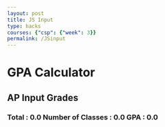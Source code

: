 ```yaml
---
layout: post
title: JS Input
type: hacks
courses: {"csp": {"week": 3}}
permalink: /JSinput
---
```

<!-- Heading -->
<h1>GPA Calculator</h1>
<h2>AP Input Grades</h2>
<!-- Totals -->
<h3>
    Total : <span id="total">0.0</span>
    Number of Classes : <span id="count">0.0</span>
    GPA : <span id="average">0.0</span>
</h3>
<!-- Rows -->
<div id="scores">
    <!-- javascript generated inputs -->
</div>

<script>
// Creates a new input box
function newInputLine(index) {


    // Add a label for each score element
    var title = document.createElement('label');
    title.htmlFor = index;
    title.innerHTML = (index + 1) + ". ";    
    document.getElementById("scores").appendChild(title); // add to HTML


    var option_text = ["---","A","B","C","D","F"]
    var option_value = ["",5,4,3,2,1]
    var score = document.createElement("select"); //dropdownmenu
    score.id = index; // id of select control
    score.onkeydown = calculator
    score.name = "score";  // name is used to group "score" elements
    document.getElementById("scores").appendChild(score); 
    // Create and add blank line after input box
    var br = document.createElement("br");  // line break element
    document.getElementById("scores").appendChild(br); // add to HTML
    //Create and append the options
    for (var i = 0; i < option_text.length; i++) {
        var option = document.createElement("option");
        option.value = option_value[i];
        option.text = option_text[i];
        score.appendChild(option);
    }

    // Set focus on the new input line
    document.getElementById(index).focus();
}

// Handles event and calculates totals
function calculator(event) {
    var key = event.key;
    // Check if the pressed key is the "Tab" key (key code 9) or "Enter" key (key code 13)
    if (key === "Tab" || key === "Enter") { 
        event.preventDefault(); // Prevent default behavior (tabbing to the next element)
   
        var array = document.getElementsByName('score'); // setup array of scores
        var total = 0;  // running total
        var count = 0;  // count of input elements with valid values

        for (var i = 0; i < array.length; i++) {  // iterate through array
            var value = array[i].value;
            if (parseFloat(value)) {
                array[i].style.backgroundColor = "lightGrey"
                var parsedValue = parseFloat(value);
                total += parsedValue;  // add to running total
                count++;
            }
        }


        // update totals
        document.getElementById('total').innerHTML = total.toFixed(2); // show two decimals
        document.getElementById('count').innerHTML = count ;

        if (count > 0) {
            document.getElementById('average').innerHTML = (total / count).toFixed(2);
        } else {
            document.getElementById('average').innerHTML = "0.0";
        }

        // adds newInputLine, only if all array values satisfy parseFloat 
        if (count === document.getElementsByName('score').length) {
            newInputLine(count); // make a new input line
        }
    }
}

// Creates 1st input box on Window load
newInputLine(0);

</script>